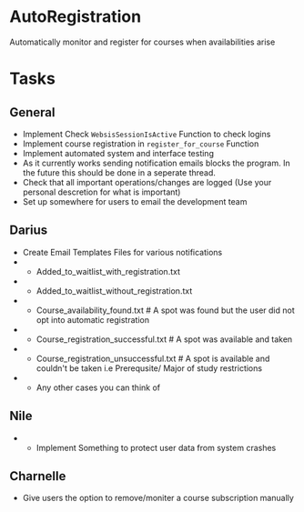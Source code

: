# AutoRegistration
Automatically monitor and register for courses when availabilities arise

# Tasks 
## General 
* Implement Check ```WebsisSessionIsActive``` Function to check logins
* Implement course registration in ```register_for_course``` Function
* Implement automated system and interface testing
* As it currently works sending notification emails blocks the program. In the future this should be done in a seperate thread.
* Check that all important operations/changes are logged (Use your personal descretion for what is important)
* Set up somewhere for users to email the development team
## Darius 
* Create Email Templates Files for various notifications 
* * Added_to_waitlist_with_registration.txt
* * Added_to_waitlist_without_registration.txt
* * Course_availability_found.txt # A spot was found but the user did not opt into automatic registration
* * Course_registration_successful.txt # A spot was available and taken
* * Course_registration_unsuccessful.txt # A spot is available and couldn't be taken i.e Prerequsite/ Major of study restrictions
* * Any other cases you can think of
## Nile 
* * Implement Something to protect user data from system crashes
## Charnelle 
* Give users the option to remove/moniter a course subscription manually 